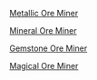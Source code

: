 [Metallic Ore Miner](Metallic_Ore_Miner.md)

[Mineral Ore Miner](Mineral_Ore_Miner.md)

[Gemstone Ore Miner](Gemstone_Ore_Miner.md)

[Magical Ore Miner](Magical_Ore_Miner.md)
